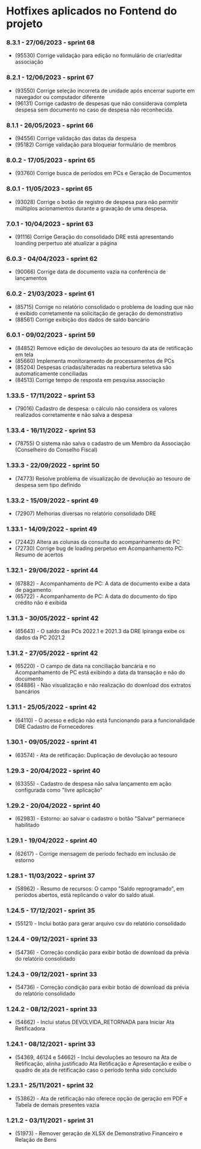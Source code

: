 # Hotfixes aplicados no Fontend do projeto 

### 8.3.1 - 27/06/2023 - sprint 68
* (95530) Corrige validação para edição no formulário de criar/editar associação
  
### 8.2.1 - 12/06/2023 - sprint 67
* (93550) Corrige seleção incorreta de unidade após encerrar suporte em navegador ou computador diferente
* (96131) Corrige cadastro de despesas que não considerava completa despesa sem documento no caso de despesa não reconhecida.

### 8.1.1 - 26/05/2023 - sprint 66
* (94556) Corrige validação das datas da despesa
* (95182) Corrige validação para bloqueiar formulário de membros

### 8.0.2 - 17/05/2023 - sprint 65
* (93760) Corrige busca de períodos em PCs e Geração de Documentos

### 8.0.1 - 11/05/2023 - sprint 65
* (93028) Corrige o botão de registro de despesa para não permitir múltiplos acionamentos durante a gravação de uma despesa. 

### 7.0.1 - 10/04/2023 - sprint 63
* (91116) Corrige Geração do consolidado DRE está apresentando loanding perpertuo até atualizar a página

### 6.0.3 - 04/04/2023 - sprint 62
* (90066) Corrige data de documento vazia na conferência de lançamentos

### 6.0.2 - 21/03/2023 - sprint 61
* (85715) Corrige no relatório consolidado o problema de loading que não é exibido corretamente na solicitação de geração do demonstrativo
* (88561) Corrige exibição dos dados de saldo bancário

### 6.0.1 - 09/02/2023 - sprint 59
* (84852) Remove edição de devoluções ao tesouro da ata de retificação em tela
* (85660) Implementa monitoramento de processamentos de PCs
* (85204) Despesas criadas/alteradas na reabertura seletiva são automaticamente conciliadas
* (84513) Corrige tempo de resposta em pesquisa associação

### 1.33.5 - 17/11/2022 - sprint 53
* (79016) Cadastro de despesa: o cálculo não considera os valores realizados corretamente e não salva a despesa

### 1.33.4 - 16/11/2022 - sprint 53
* (78755) O sistema não salva o cadastro de um Membro da Associação (Conselheiro do Conselho Fiscal)

### 1.33.3 - 22/09/2022 - sprint 50
* (74773) Resolve problema de visualização de devolução ao tesouro de despesa sem tipo definido

### 1.33.2 - 15/09/2022 - sprint 49
* (72907) Melhorias diversas no relatório consolidado DRE

### 1.33.1 - 14/09/2022 - sprint 49
* (72442) Altera as colunas da consulta do acompanhamento de PC
* (72730) Corrige bug de loading perpetuo em Acompanhamento PC: Resumo de acertos 

### 1.32.1 - 29/06/2022 - sprint 44
* (67882) -  Acompanhamento de PC: A data de documento exibe a data de pagamento
* (65722) -  Acompanhamento de PC: A data do documento do tipo crédito não é exibida

### 1.31.3 - 30/05/2022 - sprint 42
* (65643) -  O saldo das PCs 2022.1 e 2021.3 da DRE Ipiranga exibe os dados da PC 2021.2

### 1.31.2 - 27/05/2022 - sprint 42
* (65220) - O campo de data na conciliação bancária e no Acompanhamento de PC está exibindo a data da transação e não do documento
* (64886) - Não visualização e não realização do download dos extratos bancários

### 1.31.1 - 25/05/2022 - sprint 42
* (64110) - O acesso e edição não está funcionando para a funcionalidade DRE Cadastro de Fornecedores

### 1.30.1 - 09/05/2022 - sprint 41
* (63574) -  Ata de retificação: Duplicação de devolução ao tesouro

### 1.29.3 - 20/04/2022 - sprint 40
* (63355) - Cadastro de despesa não salva lançamento em ação configurada como "livre aplicação"

### 1.29.2 - 20/04/2022 - sprint 40
* (62983) - Estorno: ao salvar o cadastro o botão "Salvar" permanece habilitado

### 1.29.1 - 19/04/2022 - sprint 40
* (62617) - Corrige mensagem de período fechado em inclusão de estorno

### 1.28.1 - 11/03/2022 - sprint 37
* (58962) - Resumo de recursos: O campo "Saldo reprogramado", em períodos abertos, está replicando o valor do saldo atual. 

### 1.24.5 - 17/12/2021 - sprint 35
* (55121) - Inclui botão para gerar arquivo csv do relatório consolidado

### 1.24.4 - 09/12/2021 - sprint 33
* (54736) - Correção condição para exibir botão de download da prévia do relatório consolidado

### 1.24.3 - 09/12/2021 - sprint 33
* (54736) - Correção condição para exibir botão de download da prévia do relatório consolidado

### 1.24.2 - 08/12/2021 - sprint 33
* (54662) - Inclui status DEVOLVIDA_RETORNADA para Iniciar Ata Retificadora

### 1.24.1 - 08/12/2021 - sprint 33
* (54369, 46124 e 54662) - Inclui devoluções ao tesouro na Ata de Retificação, alinha justificado Ata Retificação e Apresentação e exibe o quadro de ata de retificação caso o período tenha sido concluído

### 1.23.1 - 25/11/2021 - sprint 32
* (53862) - Ata de retificação não oferece opção de geração em PDF e Tabela de demais presentes vazia

### 1.21.2 - 03/11/2021 - sprint 31
* (51973) - Remover geração de XLSX de Demonstrativo Financeiro e Relação de Bens
